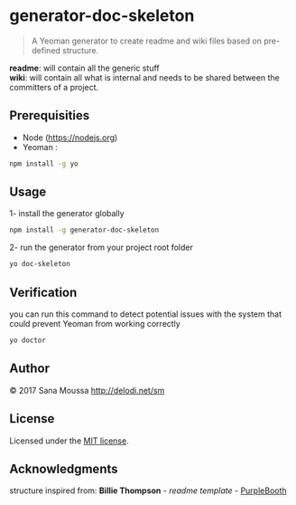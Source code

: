 # generator-doc-skeleton
> A Yeoman generator to create readme and wiki files based on pre-defined structure.
 
**readme**: will contain all the generic stuff  <br />
**wiki**:   will contain all what is internal and needs to be shared between the committers of a project.
 

## Prerequisities

* Node (https://nodejs.org)
* Yeoman :

```bash
npm install -g yo 
```

## Usage

1- install the generator globally
```bash
npm install -g generator-doc-skeleton
```
2- run the generator from your project root folder
```bash
yo doc-skeleton
```
## Verification
you can run this command to detect potential issues with the system that could prevent Yeoman from working correctly

```bash 
yo doctor
```
## Author

© 2017 Sana Moussa <http://delodi.net/sm>

## License

Licensed under the [MIT license](http://sana-moussa.mit-license.org).

## Acknowledgments
structure inspired from: 
**Billie Thompson** - *readme template* - [PurpleBooth](https://github.com/PurpleBooth)
